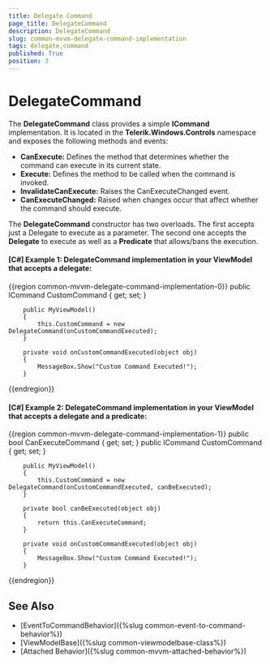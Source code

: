 ```yaml
---
title: Delegate Command
page_title: DelegateCommand
description: DelegateCommand
slug: common-mvvm-delegate-command-implementation
tags: delegate,command
published: True
position: 3
---
```


# DelegateCommand

The **DelegateCommand** class provides a simple **ICommand** implementation. It is located in the **Telerik.Windows.Controls** namespace and exposes the following methods and events:

* **CanExecute:** Defines the method that determines whether the command can execute in its current state.
* **Execute:** Defines the method to be called when the command is invoked.
* **InvalidateCanExecute:** Raises the CanExecuteChanged event.
* **CanExecuteChanged:** Raised when changes occur that affect whether the command should execute.

The **DelegateCommand** constructor has two overloads. The first accepts just a Delegate to execute as a parameter. The second one accepts the **Delegate** to execute as well as a **Predicate** that allows/bans the execution.  

#### **[C#] Example 1: DelegateCommand implementation in your ViewModel that accepts a delegate:**
{{region common-mvvm-delegate-command-implementation-0}}
	 	public ICommand CustomCommand { get; set; }

        public MyViewModel()
        {
            this.CustomCommand = new DelegateCommand(onCustomCommandExecuted);
        }
		
		private void onCustomCommandExecuted(object obj)
        {
            MessageBox.Show("Custom Command Executed!");
        }
{{endregion}}
	

#### **[C#] Example 2: DelegateCommand implementation in your ViewModel that accepts a delegate and a predicate:**
{{region common-mvvm-delegate-command-implementation-1}}
		public bool CanExecuteCommand { get; set; }
        public ICommand CustomCommand { get; set; }

        public MyViewModel()
        {
            this.CustomCommand = new DelegateCommand(onCustomCommandExecuted, canBeExecuted);
        }

        private bool canBeExecuted(object obj)
        {
            return this.CanExecuteCommand;
        }

        private void onCustomCommandExecuted(object obj)
        {
            MessageBox.Show("Custom Command Executed!");
        }
{{endregion}}



## See Also

* [EventToCommandBehavior]({%slug common-event-to-command-behavior%})
* [ViewModelBase]({%slug common-viewmodelbase-class%})
* [Attached Behavior]({%slug common-mvvm-attached-behavior%})
